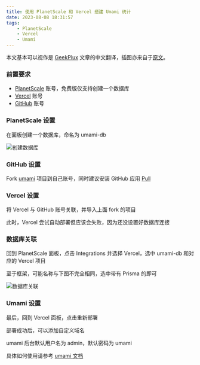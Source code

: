 ```yaml
---
title: 使用 PlanetScale 和 Vercel 搭建 Umami 统计
date: 2023-08-08 18:31:57
tags:
    - PlanetScale
    - Vercel
    - Umami
---
```


本文基本可以视作是 [GeekPlux][] 文章的中文翻译，插图亦来自于[原文][Setting Up Umami as Your Google Analytics Alternative: A Step-by-Step Guide]。

<!-- more -->

### 前置要求

- [PlanetScale] 账号，免费版仅支持创建一个数据库
- [Vercel] 账号
- [GitHub] 账号

### PlanetScale 设置

在面板创建一个数据库，命名为 umami-db

![创建数据库](https://img.shuaizheng.org/2308/planetscale.webp)

### GitHub 设置

Fork [umami] 项目到自己账号，同时建议安装 GitHub 应用 [Pull]

### Vercel 设置

将 Vercel 与 GitHub 账号关联，并导入上面 fork 的项目

此时，Vercel 尝试自动部署但应该会失败，因为还没设置好数据库连接

### 数据库关联

回到 PlanetScale 面板，点击 Integrations 并选择 Vercel，选中 umami-db 和对应的 Vercel 项目

至于框架，可能名称与下图不完全相同，选中带有 Prisma 的即可

![数据库关联](https://img.shuaizheng.org/2308/integrate.webp)

### Umami 设置

最后，回到 Vercel 面板，点击重新部署

部署成功后，可以添加自定义域名

umami 后台默认用户名为 admin，默认密码为 umami

具体如何使用请参考 [umami 文档]

[GeekPlux]: https://geekplux.com/
[Setting Up Umami as Your Google Analytics Alternative: A Step-by-Step Guide]: https://geekplux.com/posts/setup-umami
[PlanetScale]: https://planetscale.com/
[Vercel]: https://vercel.com/
[GitHub]: https://github.com/
[umami]: https://github.com/umami-software/umami
[Pull]: https://github.com/apps/pull
[umami 文档]: https://umami.is/docs
